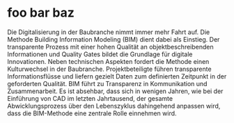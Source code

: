 # foo bar baz

Die Digitalisierung in der Baubranche nimmt immer mehr Fahrt auf. Die Methode Building Information Modeling (BIM) dient dabei als Einstieg. Der transparente Prozess mit einer hohen Qualität an objektbeschreibenden Informationen und Quality Gates bildet die Grundlage für digitale Innovationen. Neben technischen Aspekten fordert die Methode einen Kulturwechsel in der Baubranche. Projektbeteiligte führen transparente Informationsflüsse und liefern gezielt Daten zum definierten Zeitpunkt in der geforderten Qualität. BIM führt zu Transparenz in Kommunikation und Zusammenarbeit. Es ist absehbar, dass sich in wenigen Jahren, wie bei der Einführung von CAD im letzten Jahrtausend, der gesamte Abwicklungsprozess über den Lebenszyklus dahingehend anpassen wird, dass die BIM-Methode eine zentrale Rolle einnehmen wird.

